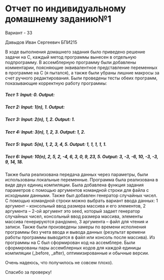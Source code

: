 # Отчет по индивидуальному домашнему заданию№1

Вариант - 33         

Давыдов Иван Сергеевич
БПИ215

В ходе выполнения домашнего задания было приведено решение задачи на С, каждый метод программы вынесен в отдельную подпрограмму. В ассемблерную программу были добавлены комментарии, поясняющие эквивалентное представление переменных в программе на С (я пытался), а также были убраны лишние макросы за счет ручного редактирования.
Были проведены тесты обеих программ, показывающие корректную работу программы:

##### Тест 1: Input: 0. Output:               
##### Тест 2: Input: 1(n), 1. Output:                     
##### Тест 3: Input: 2(n), 1, 2.  Output: 1.
##### Тест 4: Input: 3(n), 1, 2, 3. Output: 1, 2.
##### Тест 5: Input: 5(n), 1, 2, 3, 4, 5. Output: 1, 1, 1, 1, 1.
##### Тест 6: Input: 10(n), 2, 5, 2, -4, 6, 3, 0, 9, 23, 5. Output: 3, -3, -6, 10, -3, -3, 9, 14, 18.

Также была реализована передача данных через параметры, были использованы локальные переменные. Программа была реализована в виде двух единиц компиляции. Была добавлена функция задания параметров с помощью аргументов командной строки для файла с исходными данными.	Также был добавлен генератор случайных чисел. С помощью командной строки можно выбрать вариант ввода данных: 1 аргумент – консольный ввод размера массива и его элементов, 2 аргумента – 2-ой аргумент это seed, который задает генератор случайных чисел, консольный ввод размера массива, элементы массива генерируются рандомно, 3 аргумента – файл для чтения и записи. Также были произведены замеры по времени исполнения программы без учета ввода и вывода данных (результат времени работы программы выводится в файл или консоль после массива). Из программы на С был сформирован код на ассемблере. Были сформированы  пары ассемблерных кодов для каждой единицы компиляции (_before, _after), оптимизированные и обычные версии. 

Очень надеюсь, что получилось не совсем плохо).

Спасибо за проверку!
